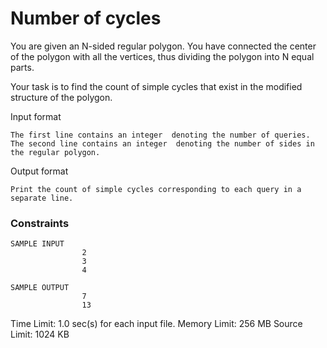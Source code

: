 # Number of cycles

You are given an N-sided regular polygon. You have connected the center of the polygon with all the vertices, thus dividing the polygon into N equal parts.

Your task is to find the count of simple cycles that exist in the modified structure of the polygon.

Input format

    The first line contains an integer  denoting the number of queries.
    The second line contains an integer  denoting the number of sides in the regular polygon.
    
Output format

    Print the count of simple cycles corresponding to each query in a separate line.



### Constraints

    SAMPLE INPUT 
                    2
                    3
                    4

    SAMPLE OUTPUT 
                    7
                    13



Time Limit:	    1.0 sec(s) for each input file.
Memory Limit:	256 MB
Source Limit:	1024 KB
